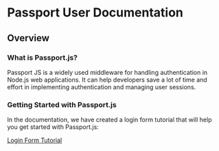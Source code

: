 # Passport User Documentation

## Overview

### What is Passport.js?

Passport JS is a widely used middleware for handling authentication in Node.js web applications. It can help developers save a lot of time and effort in implementing authentication and managing user sessions.

### Getting Started with Passport.js

In the documentation, we have created a login form tutorial that will help you get started with Passport.js:

[Login Form Tutorial](https://michaeleii.github.io/passport-user-documentation/pages/login-form-tutorial/)
